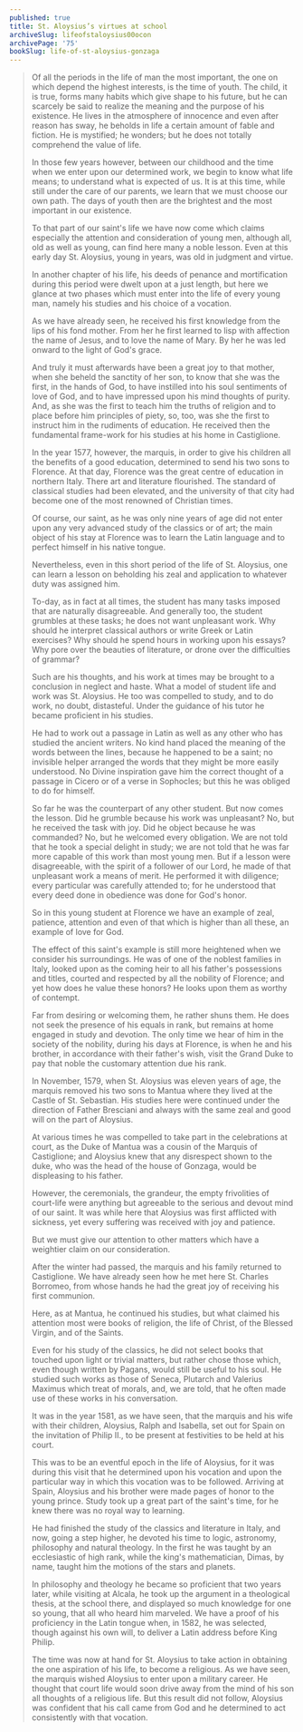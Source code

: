 ```yaml
---
published: true
title: St. Aloysius’s virtues at school
archiveSlug: lifeofstaloysius00ocon
archivePage: '75'
bookSlug: life-of-st-aloysius-gonzaga
---
```


> Of all the periods in the life of man the most important, the one on which depend the highest interests, is the time of youth. The child, it is true, forms many habits which give shape to his future, but he can scarcely be said to realize the meaning and the purpose of his existence. He lives in the atmosphere of innocence and even after reason has sway, he beholds in life a certain amount of fable and fiction. He is mystified; he wonders; but he does not totally comprehend the value of life.
>
> In those few years however, between our childhood and the time when we enter upon our determined work, we begin to know what life means; to understand what is expected of us. It is at this time, while still under the care of our parents, we learn that we must choose our own path. The days of youth then are the brightest and the most important in our existence.
>
> To that part of our saint's life we have now come which claims especially the attention and consideration of young men, although all, old as well as young, can find here many a noble lesson. Even at this early day St. Aloysius, young in years, was old in judgment and virtue.
>
> In another chapter of his life, his deeds of penance and mortification during this period were dwelt upon at a just length, but here we glance at two phases which must enter into the life of every young man, namely his studies and his choice of a vocation.
>
> As we have already seen, he received his first knowledge from the lips of his fond mother. From her he first learned to lisp with affection the name of Jesus, and to love the name of Mary. By her he was led onward to the light of God's grace.
>
> And truly it must afterwards have been a great joy to that mother, when she beheld the sanctity of her son, to know that she was the first, in the hands of God, to have instilled into his soul sentiments of love of God, and to have impressed upon his mind thoughts of purity. And, as she was the first to teach him the truths of religion and to place before him principles of piety, so, too, was she the first to instruct him in the rudiments of education. He received then the fundamental frame-work for his studies at his home in Castiglione.
>
> In the year 1577, however, the marquis, in order to give his children all the benefits of a good education, determined to send his two sons to Florence. At that day, Florence was the great centre of education in northern Italy. There art and literature flourished. The standard of classical studies had been elevated, and the university of that city had become one of the most renowned of Christian times.
>
> Of course, our saint, as he was only nine years of age did not enter upon any very advanced study of the classics or of art; the main object of his stay at Florence was to learn the Latin language and to perfect himself in his native tongue.
>
> Nevertheless, even in this short period of the life of St. Aloysius, one can learn a lesson on beholding his zeal and application to whatever duty was assigned him.
>
> To-day, as in fact at all times, the student has many tasks imposed that are naturally disagreeable. And generally too, the student grumbles at these tasks; he does not want unpleasant work. Why should he interpret classical authors or write Greek or Latin exercises? Why should he spend hours in working upon his essays? Why pore over the beauties of literature, or drone over the difficulties of grammar?
>
> Such are his thoughts, and his work at times may be brought to a conclusion in neglect and haste. What a model of student life and work was St. Aloysius. He too was compelled to study, and to do work, no doubt, distasteful. Under the guidance of his tutor he became proficient in his studies.
>
> He had to work out a passage in Latin as well as any other who has studied the ancient writers. No kind hand placed the meaning of the words between the lines, because he happened to be a saint; no invisible helper arranged the words that they might be more easily understood. No Divine inspiration gave him the correct thought of a passage in Cicero or of a verse in Sophocles; but this he was obliged to do for himself.
>
> So far he was the counterpart of any other student. But now comes the lesson. Did he grumble because his work was unpleasant? No, but he received the task with joy. Did he object because he was commanded? No, but he welcomed every obligation. We are not told that he took a special delight in study; we are not told that he was far more capable of this work than most young men. But if a lesson were disagreeable, with the spirit of a follower of our Lord, he made of that unpleasant work a means of merit. He performed it with diligence; every particular was carefully attended to; for he understood that every deed done in obedience was done for God's honor.
>
> So in this young student at Florence we have an example of zeal, patience, attention and even of that which is higher than all these, an example of love for God.
>
> The effect of this saint's example is still more heightened when we consider his surroundings. He was of one of the noblest families in Italy, looked upon as the coming heir to all his father's possessions and titles, courted and respected by all the nobility of Florence; and yet how does he value these honors? He looks upon them as worthy of contempt.
>
> Far from desiring or welcoming them, he rather shuns them. He does not seek the presence of his equals in rank, but remains at home engaged in study and devotion. The only time we hear of him in the society of the nobility, during his days at Florence, is when he and his brother, in accordance with their father's wish, visit the Grand Duke to pay that noble the customary attention due his rank.
>
> In November, 1579, when St. Aloysius was eleven years of age, the marquis removed his two sons to Mantua where they lived at the Castle of St. Sebastian. His studies here were continued under the direction of Father Bresciani and always with the same zeal and good will on the part of Aloysius.
>
> At various times he was compelled to take part in the celebrations at court, as the Duke of Mantua was a cousin of the Marquis of Castiglione; and Aloysius knew that any disrespect shown to the duke, who was the head of the house of Gonzaga, would be displeasing to his father.
>
> However, the ceremonials, the grandeur, the empty frivolities of court-life were anything but agreeable to the serious and devout mind of our saint. It was while here that Aloysius was first afflicted with sickness, yet every suffering was received with joy and patience.
>
> But we must give our attention to other matters which have a weightier claim on our consideration.
>
> After the winter had passed, the marquis and his family returned to Castiglione. We have already seen how he met here St. Charles Borromeo, from whose hands he had the great joy of receiving his first communion.
>
> Here, as at Mantua, he continued his studies, but what claimed his attention most were books of religion, the life of Christ, of the Blessed Virgin, and of the Saints.
>
> Even for his study of the classics, he did not select books that touched upon light or trivial matters, but rather chose those which, even though written by Pagans, would still be useful to his soul. He studied such works as those of Seneca, Plutarch and Valerius Maximus which treat of morals, and, we are told, that he often made use of these works in his conversation.
>
> It was in the year 1581, as we have seen, that the marquis and his wife with their children, Aloysius, Ralph and Isabella, set out for Spain on the invitation of Philip II., to be present at festivities to be held at his court.
>
> This was to be an eventful epoch in the life of Aloysius, for it was during this visit that he determined upon his vocation and upon the particular way in which this vocation was to be followed. Arriving at Spain, Aloysius and his brother were made pages of honor to the young prince. Study took up a great part of the saint's time, for he knew there was no royal way to learning.
>
> He had finished the study of the classics and literature in Italy, and now, going a step higher, he devoted his time to logic, astronomy, philosophy and natural theology. In the first he was taught by an ecclesiastic of high rank, while the king's mathematician, Dimas, by name, taught him the motions of the stars and planets.
>
> In philosophy and theology he became so proficient that two years later, while visiting at Alcala, he took up the argument in a theological thesis, at the school there, and displayed so much knowledge for one so young, that all who heard him marveled. We have a proof of his proficiency in the Latin tongue when, in 1582, he was selected, though against his own will, to deliver a Latin address before King Philip.
>
> The time was now at hand for St. Aloysius to take action in obtaining the one aspiration of his life, to become a religious. As we have seen, the marquis wished Aloysius to enter upon a military career. He thought that court life would soon drive away from the mind of his son all thoughts of a religious life. But this result did not follow, Aloysius was confident that his call came from God and he determined to act consistently with that vocation.
